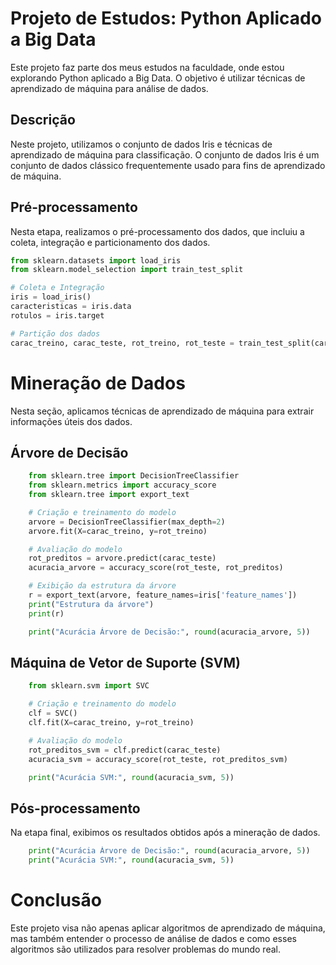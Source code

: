 # Projeto de Estudos: Python Aplicado a Big Data

Este projeto faz parte dos meus estudos na faculdade, onde estou explorando Python aplicado a Big Data. O objetivo é utilizar técnicas de aprendizado de máquina para análise de dados.

## Descrição

Neste projeto, utilizamos o conjunto de dados Iris e técnicas de aprendizado de máquina para classificação. O conjunto de dados Iris é um conjunto de dados clássico frequentemente usado para fins de aprendizado de máquina.

## Pré-processamento

Nesta etapa, realizamos o pré-processamento dos dados, que incluiu a coleta, integração e particionamento dos dados.

```python
from sklearn.datasets import load_iris
from sklearn.model_selection import train_test_split

# Coleta e Integração
iris = load_iris()
caracteristicas = iris.data
rotulos = iris.target

# Partição dos dados
carac_treino, carac_teste, rot_treino, rot_teste = train_test_split(caracteristicas, rotulos)
```

# Mineração de Dados
Nesta seção, aplicamos técnicas de aprendizado de máquina para extrair informações úteis dos dados.

## Árvore de Decisão
```python 
    from sklearn.tree import DecisionTreeClassifier
    from sklearn.metrics import accuracy_score
    from sklearn.tree import export_text

    # Criação e treinamento do modelo
    arvore = DecisionTreeClassifier(max_depth=2)
    arvore.fit(X=carac_treino, y=rot_treino)

    # Avaliação do modelo
    rot_preditos = arvore.predict(carac_teste)
    acuracia_arvore = accuracy_score(rot_teste, rot_preditos)

    # Exibição da estrutura da árvore
    r = export_text(arvore, feature_names=iris['feature_names'])
    print("Estrutura da árvore")
    print(r)

    print("Acurácia Árvore de Decisão:", round(acuracia_arvore, 5))
```

## Máquina de Vetor de Suporte (SVM)
```python
    from sklearn.svm import SVC

    # Criação e treinamento do modelo
    clf = SVC()
    clf.fit(X=carac_treino, y=rot_treino)

    # Avaliação do modelo
    rot_preditos_svm = clf.predict(carac_teste)
    acuracia_svm = accuracy_score(rot_teste, rot_preditos_svm)

    print("Acurácia SVM:", round(acuracia_svm, 5))
```
## Pós-processamento
Na etapa final, exibimos os resultados obtidos após a mineração de dados.
```python 
    print("Acurácia Árvore de Decisão:", round(acuracia_arvore, 5))
    print("Acurácia SVM:", round(acuracia_svm, 5))
```
# Conclusão
Este projeto visa não apenas aplicar algoritmos de aprendizado de máquina, mas também entender o processo de análise de dados e como esses algoritmos são utilizados para resolver problemas do mundo real.